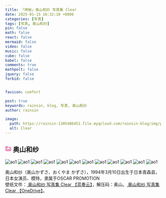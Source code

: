 ```yaml
---
title: 「神秘」奥山和纱 写真集 Clear
date: 2025-01-15 16:32:10 +0800
categories: [写真]
tags: [写真, 奥山和纱]
pin: false
math: false
react: false
mermaid: false
video: false
music: false
cube: false
babel: false
comments: true
mathpolt: false
jquery: false
forbid: false


favicon: comfort

post: true
keywords: rainsin, blog, 写真, 奥山和纱
author: rainsin

image:
  path: https://rainsin-1305486451.file.myqcloud.com/rainsin-blog/img/post/clear/16d5164d-8f6f-4944-91b5-b5b9484d3114.webp
  alt: Clear
---
```


<h2>
<svg t="1712587420533" class="icon" viewBox="0 0 1024 1024" version="1.1" xmlns="http://www.w3.org/2000/svg" p-id="4283" width="20" height="20"><path d="M160 128C107.328 128 64 171.328 64 224v576c0 52.672 43.328 96 96 96h704c52.672 0 96-43.328 96-96v-448c0-52.672-43.328-96-96-96H435.136l-41.856-77.632A96 96 0 0 0 308.8 128H160z m0 64h148.736c11.84 0 22.592 6.4 28.16 16.768L362.368 256H128v-32c0-17.984 14.016-32 32-32zM128 320h736c17.984 0 32 14.016 32 32v448c0 17.984-14.016 32-32 32h-704a31.552 31.552 0 0 1-32-32V320z m128 64c0 26.496-11.904 47.04-28.352 78.4C211.136 493.76 192 534.912 192 592A176.448 176.448 0 0 0 368 768c56.96 0 103.616-25.472 132.992-62.272 4.224-5.312 7.424-11.2 11.008-16.832 3.584 5.632 6.784 11.52 11.008 16.832 29.44 36.8 76.032 62.272 132.992 62.272A176.448 176.448 0 0 0 832 592c0-57.92-21.952-99.648-40.512-131.008-18.56-31.36-31.488-51.648-31.488-76.992h-64c0 46.72 23.04 80.128 40.512 109.632 17.408 29.44 31.488 55.68 31.488 98.368 0 62.272-49.728 112-112 112-39.04 0-64.384-14.848-83.008-38.144C554.432 642.56 544 609.344 544 576h-64c0 33.28-10.368 66.56-28.992 89.856-18.56 23.296-43.968 38.144-83.008 38.144C305.728 704 256 654.272 256 592c0-43.52 12.8-70.208 28.352-99.776C299.904 462.784 320 429.504 320 384H256z m96 192a32 32 0 0 0-32 32 32 32 0 0 0 32 32 32 32 0 0 0 32-32 32 32 0 0 0-32-32z m320.64 0a32.576 32 0 0 0-32.64 32 32.576 32 0 0 0 32.64 32 32.576 32 0 0 0 32.512-32 32.576 32 0 0 0-32.512-32z" fill="#d4237a" p-id="4284"></path></svg>
奥山和纱
</h2>

![ao1](https://dlink.host/1drv/aHR0cHM6Ly8xZHJ2Lm1zL2kvcyFBb2VyMmNVNVNsT0ZoX0lGeG9wNGJzSktVM3hLZnc_ZT1ScEoxTlk.jpg)
![ao1](https://dlink.host/1drv/aHR0cHM6Ly8xZHJ2Lm1zL2kvcyFBb2VyMmNVNVNsT0ZoX0lHakNfeXltTjVsZFRqVXc_ZT05RGRQRUY.jpg)
![ao1](https://dlink.host/1drv/aHR0cHM6Ly8xZHJ2Lm1zL2kvcyFBb2VyMmNVNVNsT0ZoX0lJZVVaYXZUbm1zWmJlT2c_ZT1ibTh5cE0.jpg)
![ao1](https://dlink.host/1drv/aHR0cHM6Ly8xZHJ2Lm1zL2kvcyFBb2VyMmNVNVNsT0ZoX0lmMFhtb1RMZ3dfYVVQRkE_ZT15d1BuTlc.jpg)
![ao1](https://dlink.host/1drv/aHR0cHM6Ly8xZHJ2Lm1zL2kvcyFBb2VyMmNVNVNsT0ZoX0lnV21YLWhCWUtVcHppOUE_ZT0wR3Y0bnI.jpg)
![ao1](https://dlink.host/1drv/aHR0cHM6Ly8xZHJ2Lm1zL2kvcyFBb2VyMmNVNVNsT0ZoX0lqbzRzNHl4VkNCMVlHQXc_ZT01QjBPcmk.jpg)
![ao1](https://dlink.host/1drv/aHR0cHM6Ly8xZHJ2Lm1zL2kvcyFBb2VyMmNVNVNsT0ZoX0ltbG1yUll1Z3N0SXRRZ1E_ZT1wSzZWMHM.jpg)
![ao1](https://dlink.host/1drv/aHR0cHM6Ly8xZHJ2Lm1zL2kvcyFBb2VyMmNVNVNsT0ZoX0lvNGVHRG9BeDNocUtILVE_ZT1HZE1sOUY.jpg)
![ao1](https://dlink.host/1drv/aHR0cHM6Ly8xZHJ2Lm1zL2kvcyFBb2VyMmNVNVNsT0ZoX0lwRXQxSy1iODdNY09hVmc_ZT1QUkVRbmQ.jpg)
![ao1](https://dlink.host/1drv/aHR0cHM6Ly8xZHJ2Lm1zL2kvcyFBb2VyMmNVNVNsT0ZoX0lxQVVQbjRDblR5eWxwQUE_ZT14UWVhc3Y.jpg)
![ao1](https://dlink.host/1drv/aHR0cHM6Ly8xZHJ2Lm1zL2kvcyFBb2VyMmNVNVNsT0ZoX0l2UF9CVGNvLXRDME9NNmc_ZT1memhKcXQ.jpg)
![ao1](https://dlink.host/1drv/aHR0cHM6Ly8xZHJ2Lm1zL2kvcyFBb2VyMmNVNVNsT0ZoX0l3Q0ZsTGpaRlVGTFh0UHc_ZT01M0lRZDc.jpg)

<div class="about-site">
  <div>
  <span>奥山和纱</span>（奥山かずさ、おくやま かずさ），1994年3月10日出生于日本青森县，日本女演员、模特，隶属于OSCAR PROMOTION
  </div>
  <div>
  壁纸文件：<a href="https://2000python.lanzouq.com/isvuG1sqjicf"> 奥山和纱 写真集 Clear 【蓝奏云】</a>，解压码：<span>奥山</span>。<a href="https://1drv.ms/f/s!Aoer2cU5SlOFh_IEwgupJP19a6wR4g?e=VGulRM"> 奥山和纱 写真集 Clear 【OneDrive】</a>。
  </div>
</div>
